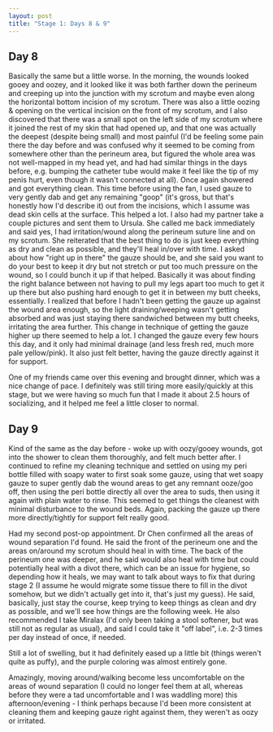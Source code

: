 ```yaml
---
layout: post
title: "Stage 1: Days 8 & 9"
---
```


## Day 8

Basically the same but a little worse. In the morning, the wounds looked gooey and oozey, and it looked like it was both farther down the perineum and creeping up into the junction with my scrotum and maybe even along the horizontal bottom incision of my scrotum. There was also a little oozing & opening on the vertical incision on the front of my scrotum, and I also discovered that there was a small spot on the left side of my scrotum where it joined the rest of my skin that had opened up, and that one was actually the deepest (despite being small) and most painful (I'd be feeling some pain there the day before and was confused why it seemed to be coming from somewhere other than the perineum area, but figured the whole area was not well-mapped in my head yet, and had had similar things in the days before, e.g. bumping the catheter tube would make it feel like the tip of my penis hurt, even though it wasn't connected at all). Once again showered and got everything clean. This time before using the fan, I used gauze to very gently dab and get any remaining "goop" (it's gross, but that's honestly how I'd describe it) out from the incisions, which I assume was dead skin cells at the surface. This helped a lot. I also had my partner take a couple pictures and sent them to Ursula. She called me back immediately and said yes, I had irritation/wound along the perineum suture line and on my scrotum. She reiterated that the best thing to do is just keep everything as dry and clean as possible, and they'll heal in/over with time. I asked about how "right up in there" the gauze should be, and she said you want to do your best to keep it dry but not stretch or put too much pressure on the wound, so I could bunch it up if that helped. Basically it was about finding the right balance between not having to pull my legs apart too much to get it up there but also pushing hard enough to get it in between my butt cheeks, essentially. I realized that before I hadn't been getting the gauze up against the wound area enough, so the light draining/weeping wasn't getting absorbed and was just staying there sandwiched between my butt cheeks, irritating the area further. This change in technique of getting the gauze higher up there seemed to help a lot. I changed the gauze every few hours this day, and it only had minimal drainage (and less fresh red, much more pale yellow/pink). It also just felt better, having the gauze directly against it for support.

One of my friends came over this evening and brought dinner, which was a nice change of pace. I definitely was still tiring more easily/quickly at this stage, but we were having so much fun that I made it about 2.5 hours of socializing, and it helped me feel a little closer to normal.

## Day 9

Kind of the same as the day before - woke up with oozy/gooey wounds, got into the shower to clean them thoroughly, and felt much better after. I continued to refine my cleaning technique and settled on using my peri bottle filled with soapy water to first soak some gauze, using that wet soapy gauze to super gently dab the wound areas to get any remnant ooze/goo off, then using the peri bottle directly all over the area to suds, then using it again with plain water to rinse. This seemed to get things the cleanest with minimal disturbance to the wound beds. Again, packing the gauze up there more directly/tightly for support felt really good.

Had my second post-op appointment. Dr Chen confirmed all the areas of wound separation I'd found. He said the front of the perineum one and the areas on/around my scrotum should heal in with time. The back of the perineum one was deeper, and he said would also heal with time but could potentially heal with a divot there, which can be an issue for hygiene, so depending how it heals, we may want to talk about ways to fix that during stage 2 (I assume he would migrate some tissue there to fill in the divot somehow, but we didn't actually get into it, that's just my guess). He said, basically, just stay the course, keep trying to keep things as clean and dry as possible, and we'll see how things are the following week. He also recommended I take Miralax (I'd only been taking a stool softener, but was still not as regular as usual), and said I could take it "off label", i.e. 2-3 times per day instead of once, if needed.

Still a lot of swelling, but it had definitely eased up a little bit (things weren't quite as puffy), and the purple coloring was almost entirely gone.

Amazingly, moving around/walking become less uncomfortable on the areas of wound separation (I could no longer feel them at all, whereas before they were a tad uncomfortable and I was waddling more) this afternoon/evening - I think perhaps because I'd been more consistent at cleaning them and keeping gauze right against them, they weren't as oozy or irritated.
